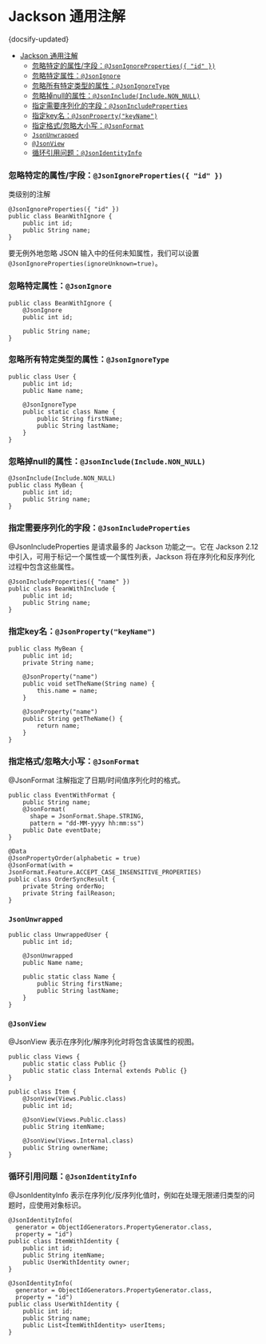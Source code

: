 # Jackson 通用注解
{docsify-updated}

- [Jackson 通用注解](#jackson-通用注解)
  - [忽略特定的属性/字段：`@JsonIgnoreProperties({ "id" })`](#忽略特定的属性字段jsonignoreproperties-id-)
  - [忽略特定属性：`@JsonIgnore`](#忽略特定属性jsonignore)
  - [忽略所有特定类型的属性：`@JsonIgnoreType`](#忽略所有特定类型的属性jsonignoretype)
  - [忽略掉null的属性：`@JsonInclude(Include.NON_NULL)`](#忽略掉null的属性jsonincludeincludenon_null)
  - [指定需要序列化的字段：`@JsonIncludeProperties`](#指定需要序列化的字段jsonincludeproperties)
  - [指定key名：`@JsonProperty("keyName")`](#指定key名jsonpropertykeyname)
  - [指定格式/忽略大小写：`@JsonFormat`](#指定格式忽略大小写jsonformat)
  - [`JsonUnwrapped`](#jsonunwrapped)
  - [`@JsonView`](#jsonview)
  - [循环引用问题：`@JsonIdentityInfo`](#循环引用问题jsonidentityinfo)


### 忽略特定的属性/字段：`@JsonIgnoreProperties({ "id" })`
类级别的注解
```
@JsonIgnoreProperties({ "id" })
public class BeanWithIgnore {
    public int id;
    public String name;
}
```
要无例外地忽略 JSON 输入中的任何未知属性，我们可以设置 `@JsonIgnoreProperties(ignoreUnknown=true)`。

### 忽略特定属性：`@JsonIgnore`
```
public class BeanWithIgnore {
    @JsonIgnore
    public int id;

    public String name;
}
```

### 忽略所有特定类型的属性：`@JsonIgnoreType`
```
public class User {
    public int id;
    public Name name;

    @JsonIgnoreType
    public static class Name {
        public String firstName;
        public String lastName;
    }
}
```

### 忽略掉null的属性：`@JsonInclude(Include.NON_NULL)`
```
@JsonInclude(Include.NON_NULL)
public class MyBean {
    public int id;
    public String name;
}
```

### 指定需要序列化的字段：`@JsonIncludeProperties`
@JsonIncludeProperties 是请求最多的 Jackson 功能之一。它在 Jackson 2.12 中引入，可用于标记一个属性或一个属性列表，Jackson 将在序列化和反序列化过程中包含这些属性。
```
@JsonIncludeProperties({ "name" })
public class BeanWithInclude {
    public int id;
    public String name;
}
```

### 指定key名：`@JsonProperty("keyName")`
```
public class MyBean {
    public int id;
    private String name;

    @JsonProperty("name")
    public void setTheName(String name) {
        this.name = name;
    }

    @JsonProperty("name")
    public String getTheName() {
        return name;
    }
}
```

### 指定格式/忽略大小写：`@JsonFormat`
@JsonFormat 注解指定了日期/时间值序列化时的格式。
```
public class EventWithFormat {
    public String name;
    @JsonFormat(
      shape = JsonFormat.Shape.STRING,
      pattern = "dd-MM-yyyy hh:mm:ss")
    public Date eventDate;
}

@Data
@JsonPropertyOrder(alphabetic = true)
@JsonFormat(with = JsonFormat.Feature.ACCEPT_CASE_INSENSITIVE_PROPERTIES)
public class OrderSyncResult {
    private String orderNo;
    private String failReason;
}
```

### `JsonUnwrapped`
```
public class UnwrappedUser {
    public int id;

    @JsonUnwrapped
    public Name name;

    public static class Name {
        public String firstName;
        public String lastName;
    }
}
```

### `@JsonView`
@JsonView 表示在序列化/解序列化时将包含该属性的视图。
```
public class Views {
    public static class Public {}
    public static class Internal extends Public {}
}

public class Item {
    @JsonView(Views.Public.class)
    public int id;

    @JsonView(Views.Public.class)
    public String itemName;

    @JsonView(Views.Internal.class)
    public String ownerName;
}
```

### 循环引用问题：`@JsonIdentityInfo`
@JsonIdentityInfo 表示在序列化/反序列化值时，例如在处理无限递归类型的问题时，应使用对象标识。
```
@JsonIdentityInfo(
  generator = ObjectIdGenerators.PropertyGenerator.class,
  property = "id")
public class ItemWithIdentity {
    public int id;
    public String itemName;
    public UserWithIdentity owner;
}

@JsonIdentityInfo(
  generator = ObjectIdGenerators.PropertyGenerator.class,
  property = "id")
public class UserWithIdentity {
    public int id;
    public String name;
    public List<ItemWithIdentity> userItems;
}
```
